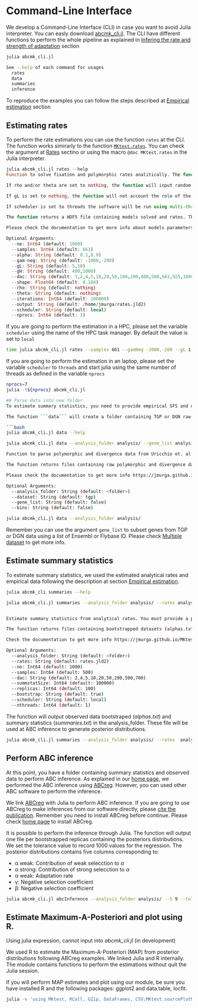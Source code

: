 # Command-Line Interface

We develop a Command-Line Interface (CLI) in case you want to avoid Julia interpreter. You can easly download [abcmk_cli.jl](https://raw.githubusercontent.com/jmurga/MKtest.jl/master/scripts/abcmk_cli.jl). The CLI have different functions to perform the whole pipeline as explained in [Infering the rate and strength of adaptation](empirical.md) section

```bash
julia abcmk_cli.jl  
```

```bash
See --help of each command for usages  
  rates  
  data
  summaries  
  inference  
```

To reproduce the examples you can follow the steps described at [Empirical estimation](https://jmurga.github.io/MKtest.jl/dev/empirical/#Computational-pipeline-1) section

## Estimating rates
To perform the rate estimations you can use the function ```rates``` at the CLI. The function works simirarly to the function [```MKtest.rates```](@ref). You can check the argument at [Rates](https://jmurga.github.io/MKtest.jl/dev/rates/#Estimating-fixation-and-polymorphic-rates-considering-generalized-model-of-selection-and-linkage-1) sectino or using the macro ```@doc MKtest.rates``` in the Julia interpreter.

```julia
julia abcmk_cli.jl rates --help
Function to solve fixation and polymorphic rates analitically. The function will create N random models from prior values. Use the arguments to defined the input range for each parameter.

If rho and/or theta are set to nothing, the function will input random values given the range 0.0005:0.0005:0.01. Otherwise you can fix the values.

If gL is set to nothing, the function will not account the role of the weakly selected alleles in the estimation.

If scheduler is set to threads the software will be run using multi-threading, not distributed computing. Please be sure you start up Julia using the same number of threads as the argument nprocs using the option julia -J nprocs

The function returns a HDF5 file containing models solved and rates. The rates will be used to compute summary statistics required at ABC.

Please check the documentation to get more info about models parameters or detailed arguments description https://jmurga.github.io/MKtest.jl/dev/cli/ to check model

Optional Arguments:
  --ne: Int64 (default: 1000)
  --samples: Int64 (default: 661)
  --alpha: String (default: 0.1,0.9)
  --gam-neg: String (default: -1000,-200)
  --gL: String (default: 5,10)
  --gH: String (default: 400,1000)
  --dac: String (default: 1,2,4,5,10,20,50,100,200,400,500,661,925,1000)
  --shape: Float64 (default: 0.184)
  --rho: String (default: nothing)
  --theta: String (default: nothing)
  --iterations: Int64 (default: 100000)
  --output: String (default: /home/jmurga/rates.jld2)
  --scheduler: String (default: local)
  --nprocs: Int64 (default: 1)
```

If you are going to perform the estimation in a HPC, please set the variable ```scheduler``` using the name of the HPC task manager. By default the value is set to ```local```

```bash
time julia abcmk_cli.jl rates --samples 661 --gamNeg -2000,-200 --gL 1,10 --gH 200,2000 --rho 0.001 --theta 0.001 --solutions 100000 --output analysis/rates.jld2 --dac 1,2,4,5,10,20,50,100,200,400,500,661,925,1000 --nthreads 7 --scheduler local
```

If you are going to perform the estimation in an laptop, please set the variable ```scheduler``` to ```threads``` and start julia using the same number of threads as defined in the variable ```nprocs```

```bash
nprocs=7
julia -t${nprocs} abcmk_cli.jl 

## Parse data into new folder
To estimate summary statistics, you need to provide empirical SFS and divergence files. As explained in section [data](data.md), you can directly parse TGP or DGN data using our module. Nonetheless, you can input any other SFS and divergence file.

The function ```data``` will create a folder containing TGP or DGN raw data, parsed SFS and divergence files. Otherwise you can specify an exisiting folder.

```bash
julia abcmk_cli.jl data --help
```

```bash
julia abcmk_cli.jl data --analysis_folder analysis/ --gene_list analysis/dna_vips.txt

Function to parse polymorphic and divergence data from Uricchio et. al (2019) and Murga-Moreno et al (2019). Please input a path to create a new analysis folder. You can filter the dataset using a file containing a list of Ensembl IDs. 

The function returns files containing raw polymorphic and divergence data, parsed SFS and parsed divegence required to estimate summary statistics.	

Please check the documentation to get more info https://jmurga.github.io/MKtest.jl/dev/cli/

Optional Arguments:
  --analysis_folder: String (default: <folder>)
  --dataset: String (default: tgp)
  --gene_list: String (default: false)
  --bins: String (default: false)
```

```bash
julia abcmk_cli.jl data --analysis_folder analysis/
```

Remember you can use the argument ```gene_list``` to subset genes from TGP or DGN data using a list of Ensembl or Flybase ID. Please check [Multiple dataset](https://jmurga.github.io/MKtest.jl/dev/multiple/) to get more info.

## Estimate summary statistics

To estimate summary statistics, we used the estimated analytical rates and empirical data following the description at section [Empirical estimation](empirical.md).


```bash
julia abcmk_cli summaries --help
```

```bash
julia abcmk_cli.jl summaries --analysis_folder analysis/ --rates analysis/rates.jld2 --samples 661 --dac 2,4,5,10,20,50,200,661,925 --summstatSize 1000000


Estimate summary statistics from analytical rates. You must provide a path containing the parsed SFS and divergence file.

The function returns files containing bootstrapped datasets (alphas.txt) and summary statistics (summstat.txt)

Check the documentation to get more info https://jmurga.github.io/MKtest.jl/dev/cli

Optional Arguments:
  --analysis_folder: String (default: <folder>)
  --rates: String (default: rates.jld2)
  --ne: Int64 (default: 1000)
  --samples: Int64 (default: 500)
  --dac: String (default: 2,4,5,10,20,50,200,500,700)
  --summstatSize: Int64 (default: 100000)
  --replicas: Int64 (default: 100)
  --bootstrap: String (default: true)
  --scheduler: String (default: local)
  --nthreads: Int64 (default: 1)
```

The function will output observed data bootstraped (*alphas.txt*) and summary statistics (*summaries.txt*) in the analysis_folder. These file will be used at ABC inference to generate posterior distributions.

```bash
julia abcmk_cli.jl summaries --analysis_folder analysis/ --rates  analysis/rates.jld2 --samples 661 --replicas 100 --summstatSize 100000 --dac 2,4,5,10,20,50,200,661,925
```

## Perform ABC inference
At this point, you have a folder containing summary statistics and observed data to perform ABC inference. As explained in our [home page](index.md), we performed the ABC inference using [ABCreg](https://github.com/molpopgen/ABCreg). However, you can used other ABC software to perform the inference.

We link [ABCreg](https://github.com/molpopgen/ABCreg) with Julia to perform ABC inference. If you are going to use ABCreg to make inferences from our software directly, please [cite the publication](https://doi.org/10.1186/1471-2156-10-35). Remember you need to install ABCreg before continue. Please check [home page](index.md) to install ABCreg.

It is possible to perform the inference through Julia. The function will output one file per bootstrapped replicas containing the posteriors distributions. We set the tolerance value to record 1000 values for the regression.  The posterior distributions contains five columns corresponding to:

 - α weak: Contribution of weak selecction to $\alpha$
 - α strong: Contribution of strong selecction to $\alpha$
 - α weak: Adaptation rate
 - γ: Negative selection coefficient
 - β: Negative selection coefficient


```bash
julia abcmk_cli.jl abcInference --analysis_folder analysis/ --S 9 --tol 0.01 --ABCreg /home/jmurga/ABCreg/src/reg
```

## Estimate Maximum-A-Posteriori and plot using R. 

Using julia expression, cannot input into *abcmk_cli.jl* (in development)

We used R to estimate the Maximum-A-Posteriori (MAP) from posterior distributions following ABCreg examples. We linked Julia and R internally. The module contains functions to perform the estimations without quit the Julia session.

If you will perform MAP estimates and plot using our module, be sure you have installed R and the following packages: ggplot2 and data.table, locfit. 

```bash
julia -e 'using MKtest, RCall, GZip, DataFrames, CSV;MKtest.sourcePlotMapR(script="analysis/script.jl"); MKtest.plotMap(analysis_folder="analysis/");'
``` 
